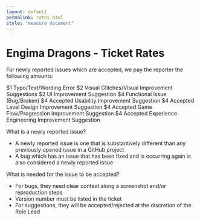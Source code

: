 ```yaml
---
layout: default
permalink: rates.html
style: "measure document"
---
```


# Engima Dragons - Ticket Rates

For newly reported issues which are accepted, we pay the reporter the following amounts:

$1 Typo/Text/Wording Error
$2 Visual Glitches/Visual Improvement Suggestions
$2 UI Improvement Suggestion
$4 Functional Issue (Bug/Broken)
$4 Accepted Usability Improvement Suggestion
$4 Accepted Level Design Improvement Suggestion
$4 Accepted Game Flow/Progression Improvement Suggestion
$4 Accepted Experience Engineering Improvement Suggestion

What is a newly reported issue?
- A newly reported issue is one that is substantively different than any previously opened issue in a GitHub project
- A bug which has an issue that has been fixed and is occurring again is also considered a newly reported issue


What is needed for the issue to be accepted?
- For bugs, they need clear context along a screenshot and/or reproduction steps
- Version number must be listed in the ticket
- For suggestions, they will be accepted/rejected at the discretion of the Role Lead
